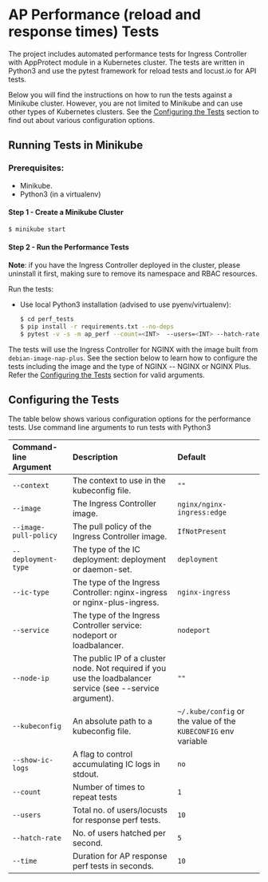 # AP Performance (reload and response times) Tests

The project includes automated performance tests for Ingress Controller with AppProtect module in a Kubernetes cluster. The tests are written in Python3 and use the pytest framework for reload tests and locust.io for API tests.

Below you will find the instructions on how to run the tests against a Minikube cluster. However, you are not limited to Minikube and can use other types of Kubernetes clusters. See the [Configuring the Tests](#configuring-the-tests) section to find out about various configuration options.

## Running Tests in Minikube

### Prerequisites:

* Minikube.
* Python3 (in a virtualenv)

#### Step 1 - Create a Minikube Cluster

```bash
$ minikube start
```

#### Step 2 - Run the Performance Tests

**Note**: if you have the Ingress Controller deployed in the cluster, please uninstall it first, making sure to remove its namespace and RBAC resources.

Run the tests:

* Use local Python3 installation (advised to use pyenv/virtualenv):
    ```bash
    $ cd perf_tests
    $ pip install -r requirements.txt --no-deps   
    $ pytest -v -s -m ap_perf --count=<INT>  --users=<INT> --hatch-rate=<INT> --time=<INT>
    ```

The tests will use the Ingress Controller for NGINX with the image built from `debian-image-nap-plus`. See the section below to learn how to configure the tests including the image and the type of NGINX -- NGINX or NGINX Plus.
Refer the [Configuring the Tests](#configuring-the-tests) section for valid arguments.

## Configuring the Tests

The table below shows various configuration options for the performance tests. Use command line arguments to run tests with Python3

| Command-line Argument | Description | Default |
| :----------------------- | :------------ | :----------------------- |
| `--context` | The context to use in the kubeconfig file. | `""` |
| `--image` | The Ingress Controller image. | `nginx/nginx-ingress:edge` |
| `--image-pull-policy` | The pull policy of the Ingress Controller image. | `IfNotPresent` |
| `--deployment-type` | The type of the IC deployment: deployment or daemon-set. | `deployment` |
| `--ic-type` | The type of the Ingress Controller: nginx-ingress or nginx-plus-ingress. | `nginx-ingress` |
| `--service` | The type of the Ingress Controller service: nodeport or loadbalancer. | `nodeport` |
| `--node-ip` | The public IP of a cluster node. Not required if you use the loadbalancer service (see --service argument). | `""` |
| `--kubeconfig` | An absolute path to a kubeconfig file. | `~/.kube/config` or the value of the `KUBECONFIG` env variable |
| `--show-ic-logs` | A flag to control accumulating IC logs in stdout. | `no` |
| `--count` | Number of times to repeat tests | `1` |
| `--users` | Total no. of users/locusts for response perf tests. | `10` |
| `--hatch-rate` | No. of users hatched per second. | `5` |
| `--time` | Duration for AP response perf tests in seconds. | `10` |
